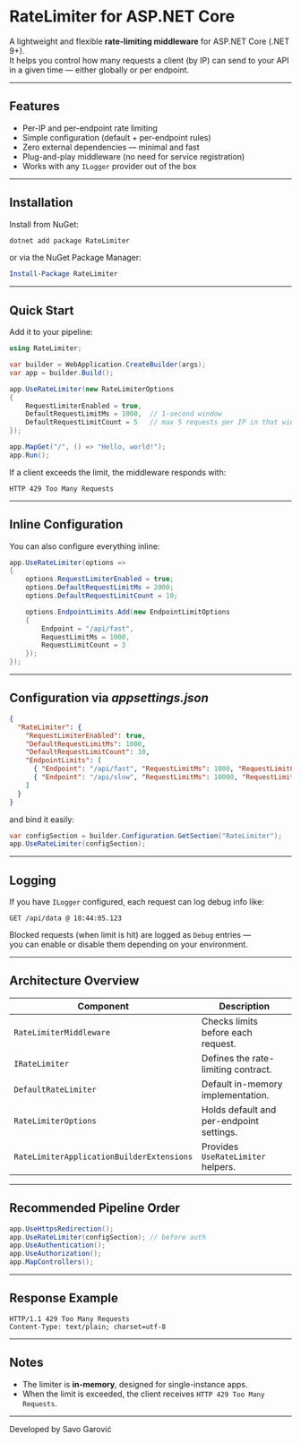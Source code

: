 # RateLimiter for ASP.NET Core

A lightweight and flexible **rate-limiting middleware** for ASP.NET Core (.NET 9+).  
It helps you control how many requests a client (by IP) can send to your API in a given time — either globally or per endpoint.

---

## Features

- Per-IP and per-endpoint rate limiting
- Simple configuration (default + per-endpoint rules)
- Zero external dependencies — minimal and fast
- Plug-and-play middleware (no need for service registration)
- Works with any `ILogger` provider out of the box

---

## Installation

Install from NuGet:

```bash
dotnet add package RateLimiter
```

or via the NuGet Package Manager:

```powershell
Install-Package RateLimiter
```

---

## Quick Start

Add it to your pipeline:

```csharp
using RateLimiter;

var builder = WebApplication.CreateBuilder(args);
var app = builder.Build();

app.UseRateLimiter(new RateLimiterOptions
{
    RequestLimiterEnabled = true,
    DefaultRequestLimitMs = 1000,  // 1-second window
    DefaultRequestLimitCount = 5   // max 5 requests per IP in that window
});

app.MapGet("/", () => "Hello, world!");
app.Run();
```

If a client exceeds the limit, the middleware responds with:

```
HTTP 429 Too Many Requests
```

---

## Inline Configuration

You can also configure everything inline:

```csharp
app.UseRateLimiter(options =>
{
    options.RequestLimiterEnabled = true;
    options.DefaultRequestLimitMs = 2000;
    options.DefaultRequestLimitCount = 10;

    options.EndpointLimits.Add(new EndpointLimitOptions
    {
        Endpoint = "/api/fast",
        RequestLimitMs = 1000,
        RequestLimitCount = 3
    });
});
```

---

## Configuration via *appsettings.json*

```json
{
  "RateLimiter": {
    "RequestLimiterEnabled": true,
    "DefaultRequestLimitMs": 1000,
    "DefaultRequestLimitCount": 10,
    "EndpointLimits": [
      { "Endpoint": "/api/fast", "RequestLimitMs": 1000, "RequestLimitCount": 5 },
      { "Endpoint": "/api/slow", "RequestLimitMs": 10000, "RequestLimitCount": 20 }
    ]
  }
}
```

and bind it easily:

```csharp
var configSection = builder.Configuration.GetSection("RateLimiter");
app.UseRateLimiter(configSection);
```

---

## Logging

If you have `ILogger` configured, each request can log debug info like:

```
GET /api/data @ 18:44:05.123
```

Blocked requests (when limit is hit) are logged as `Debug` entries —  
you can enable or disable them depending on your environment.

---

## Architecture Overview

| Component | Description |
|------------|-------------|
| `RateLimiterMiddleware` | Checks limits before each request. |
| `IRateLimiter` | Defines the rate-limiting contract. |
| `DefaultRateLimiter` | Default in-memory implementation. |
| `RateLimiterOptions` | Holds default and per-endpoint settings. |
| `RateLimiterApplicationBuilderExtensions` | Provides `UseRateLimiter` helpers. |

---

## Recommended Pipeline Order

```csharp
app.UseHttpsRedirection();
app.UseRateLimiter(configSection); // before auth
app.UseAuthentication();
app.UseAuthorization();
app.MapControllers();
```

---

## Response Example

```http
HTTP/1.1 429 Too Many Requests
Content-Type: text/plain; charset=utf-8
```

---

## Notes

- The limiter is **in-memory**, designed for single-instance apps.
- When the limit is exceeded, the client receives `HTTP 429 Too Many Requests`.

---

Developed by Savo Garović
